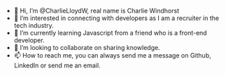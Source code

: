 - 👋 Hi, I’m @CharlieLloydW, real name is Charlie Windhorst
- 👀 I’m interested in connecting with developers as I am a recruiter in the tech industry.
- 🌱 I’m currently learning Javascript from a friend who is a front-end developer.
- 💞️ I’m looking to collaborate on sharing knowledge.
- 📫 How to reach me, you can always send me a message on Github, LinkedIn or send me an email.
